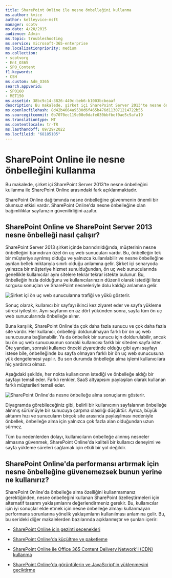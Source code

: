 ```yaml
---
title: SharePoint Online ile nesne önbelleğini kullanma
ms.author: kvice
author: kelleyvice-msft
manager: scotv
ms.date: 4/20/2015
audience: Admin
ms.topic: troubleshooting
ms.service: microsoft-365-enterprise
ms.localizationpriority: medium
ms.collection:
- scotvorg
- Ent_O365
- SPO_Content
f1.keywords:
- CSH
ms.custom: Adm_O365
search.appverid:
- SPO160
- MET150
ms.assetid: 38bc9c14-3826-449c-beb6-b1003bcbeaaf
description: Bu makalede, şirket içi SharePoint Server 2013'te nesne önbelleğini kullanma ile SharePoint Online arasındaki fark açıklanmaktadır.
ms.openlocfilehash: 8d42b4664a9530d6f465b476d113071214722b55
ms.sourcegitcommit: 0b7070ec119e00e0dafe030bbfbef0ae5c9afa19
ms.translationtype: MT
ms.contentlocale: tr-TR
ms.lasthandoff: 09/29/2022
ms.locfileid: "68185105"
---
```

# <a name="using-the-object-cache-with-sharepoint-online"></a>SharePoint Online ile nesne önbelleğini kullanma

Bu makalede, şirket içi SharePoint Server 2013'te nesne önbelleğini kullanma ile SharePoint Online arasındaki fark açıklanmaktadır.
  
SharePoint Online dağıtımında nesne önbelleğine güvenmenin önemli bir olumsuz etkisi vardır. SharePoint Online'da nesne önbelleğine olan bağımlılıklar sayfanızın güvenilirliğini azaltır. 
  
## <a name="how-the-sharepoint-online-and-sharepoint-server-2013-object-cache-works"></a>SharePoint Online ve SharePoint Server 2013 nesne önbelleği nasıl çalışır?

SharePoint Server 2013 şirket içinde barındırıldığında, müşterinin nesne önbelleğini barındıran özel ön uç web sunucuları vardır. Bu, önbelleğin tek bir müşteriye ayrılmış olduğu ve yalnızca kullanılabilir ve nesne önbelleğine ayrılan bellek miktarıyla sınırlı olduğu anlamına gelir. Şirket içi senaryoda yalnızca bir müşteriye hizmet sunulduğundan, ön uç web sunucularında genellikle kullanıcılar aynı sitelere tekrar tekrar istekte bulunur. Bu, önbelleğin hızla dolduğunu ve kullanıcılarınızın düzenli olarak istediği liste sorgusu sonuçları ve SharePoint nesneleriyle dolu kaldığı anlamına gelir.
  
![Şirket içi ön uç web sunucularına trafiği ve yükü gösterir.](../media/a0d38b36-4909-4abb-8d4e-4930814bb3de.png)
  
Sonuç olarak, kullanıcı bir sayfayı ikinci kez ziyaret eder ve sayfa yükleme süresi iyileştirir. Aynı sayfanın en az dört yükünden sonra, sayfa tüm ön uç web sunucularında önbelleğe alınır.
  
Buna karşılık, SharePoint Online'da çok daha fazla sunucu ve çok daha fazla site vardır. Her kullanıcı, önbelleği doldurulmayan farklı bir ön uç web sunucusuna bağlanabilir. Ya da önbellek bir sunucu için doldurulabilir, ancak bu ön uç web sunucusunun sonraki kullanıcısı farklı bir siteden sayfa ister. Öte yandan, sonraki kullanıcı önceki ziyaretinde olduğu gibi aynı sayfayı istese bile, önbelleğinde bu sayfa olmayan farklı bir ön uç web sunucusuna yük dengelemesi yapılır. Bu son durumda önbelleğe alma işlemi kullanıcılara hiç yardımcı olmaz.
  
Aşağıdaki şekilde, her nokta kullanıcının istediği ve önbelleğe aldığı bir sayfayı temsil eder. Farklı renkler, SaaS altyapısını paylaşılan olarak kullanan farklı müşterileri temsil eder.
  
![SharePoint Online'da nesne önbelleğe alma sonuçlarını gösterir.](../media/25d04011-ef83-4cb7-9e04-a6ed490f63c3.png)
  
Diyagramda görebileceğiniz gibi, belirli bir kullanıcının sayfalarının önbelleğe alınmış sürümüyle bir sunucuya çarpma olasılığı düşüktür. Ayrıca, büyük aktarım hızı ve sunucuların birçok site arasında paylaşılması nedeniyle önbellek, önbelleğe alma için yalnızca çok fazla alan olduğundan uzun sürmez.
  
Tüm bu nedenlerden dolayı, kullanıcıların önbelleğe alınmış nesneler almasına güvenmek, SharePoint Online'da kaliteli bir kullanıcı deneyimi ve sayfa yükleme süreleri sağlamak için etkili bir yol değildir.
  
## <a name="if-we-cant-rely-on-the-object-cache-to-improve-performance-in-sharepoint-online-what-do-we-use-instead"></a>SharePoint Online'da performansı artırmak için nesne önbelleğine güvenemezsek bunun yerine ne kullanırız?

SharePoint Online'da önbelleğe alma özelliğini kullanmamanız gerektiğinden, nesne önbelleğini kullanan SharePoint özelleştirmeleri için alternatif tasarım yaklaşımlarını değerlendirmeniz gerekir. Bu, kullanıcılar için iyi sonuçlar elde etmek için nesne önbelleğe almayı kullanmayan performans sorunlarına yönelik yaklaşımların kullanılması anlamına gelir. Bu, bu serideki diğer makalelerden bazılarında açıklanmıştır ve şunları içerir:
  
- [SharePoint Online için gezinti seçenekleri](navigation-options-for-sharepoint-online.md)
    
- [SharePoint Online'da küçültme ve paketleme](minification-and-bundling-in-sharepoint-online.md)
    
- [SharePoint Online ile Office 365 Content Delivery Network'i (CDN) kullanma](use-microsoft-365-cdn-with-spo.md)
    
- [SharePoint Online'da görüntülerin ve JavaScript'in yüklenmesini geciktirme](delay-loading-images-and-javascript-in-sharepoint-online.md)
    